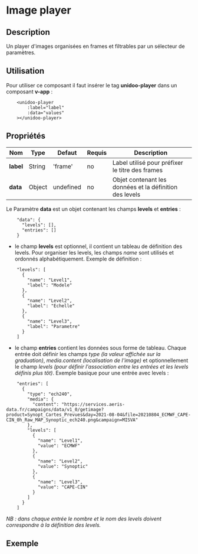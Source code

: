 # Image player


## Description

Un player d'images organisées en frames et filtrables par un sélecteur de paramètres.

## Utilisation

Pour utiliser ce composant il faut insérer le tag **unidoo-player** dans un composant **v-app** :

```
    <unidoo-player
        :label="label" 
        :data="values"
    ></unidoo-player>
```

## Propriétés

| Nom          | Type           | Defaut  | Requis   | Description  |
| ------------- |----------------| --------- | ---------|--------------|
| **label**          | String | 'frame' | no | Label utilisé pour préfixer le titre des frames |
| **data**          | Object | undefined | no | Objet contenant les données et la définition des levels |

Le Paramètre **data** est un objet contenant les champs **levels** et **entries** :

```
    "data": {
      "levels": [],
      "entries": []
    }
```

- le champ **levels** est optionnel, il contient un tableau de définition des levels. Pour organiser les levels, les champs *name* sont utilisés et ordonnés alphabétiquement. Exemple de définition :

```
    "levels": [
      {
        "name": "Level1",
        "label": "Modele"
      },
      {
        "name": "Level2",
        "label": "Echelle"
      },
      {
        "name": "Level3",
        "label": "Parametre"
      }
    ]
```

- le champ **entries** contient les données sous forme de tableau. Chaque entrée doit définir les champs *type (la valeur affichée sur la graduation)*, *media.content (localisation de l'image)* et optionnellement le champ *levels (pour définir l'association entre les entrées et les levels définis plus tôt)*. Exemple basique pour une entrée avec levels :

```
    "entries": [
      {
        "type": "ech240",
        "media": {
          "content": "https://services.aeris-data.fr/campaigns/data/v1_0/getimage?product=Synopt_Cartes_Prevues&day=2021-08-04&file=20210804_ECMWF_CAPE-CIN_0h_Raw_MAP_Synoptic_ech240.png&campaign=MISVA"
        },
        "levels": [
          {
            "name": "Level1",
            "value": "ECMWF"
          },
          {
            "name": "Level2",
            "value": "Synoptic"
          },
          {
            "name": "Level3",
            "value": "CAPE-CIN"
          }
        ]
      }
    ]
```

*NB : dans chaque entrée le nombre et le nom des levels doivent correspondre à la définition des levels.*

## Exemple

<demo-unidoo-player/>

